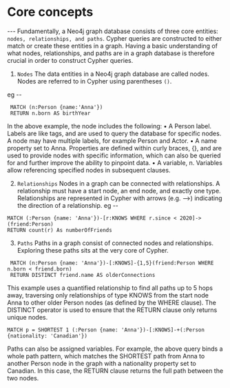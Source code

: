 # Core concepts

--- Fundamentally, a Neo4j graph database consists of three core entities: `nodes, relationships, and paths`.
Cypher queries are constructed to either match or create these entities in a graph. Having a basic
understanding of what nodes, relationships, and paths are in a graph database is therefore crucial in order
to construct Cypher queries.

1. `Nodes`
The data entities in a Neo4j graph database are called nodes. Nodes are referred to in Cypher using
parentheses `()`.

eg -- 
```
 MATCH (n:Person {name:'Anna'}) 
 RETURN n.born AS birthYear
 ```

In the above example, the node includes the following:
• A Person label. Labels are like tags, and are used to query the database for specific nodes. A node may
have multiple labels, for example Person and Actor.
• A name property set to Anna. Properties are defined within curly braces, {}, and are used to provide
nodes with specific information, which can also be queried for and further improve the ability to
pinpoint data.
• A variable, n. Variables allow referencing specified nodes in subsequent clauses.

2. `Relationships`
Nodes in a graph can be connected with relationships. A relationship must have a start node, an end node,
and exactly one type. Relationships are represented in Cypher with arrows (e.g. -->) indicating the
direction of a relationship.
eg -- 
```
MATCH (:Person {name: 'Anna'})-[r:KNOWS WHERE r.since < 2020]->(friend:Person) 
RETURN count(r) As numberOfFriends
```


3. `Paths`
Paths in a graph consist of connected nodes and relationships. Exploring these paths sits at the very core
of Cypher.

 ```
  MATCH (n:Person {name: 'Anna'})-[:KNOWS]-{1,5}(friend:Person WHERE n.born < friend.born) 
  RETURN DISTINCT friend.name AS olderConnections 
  ```
This example uses a quantified relationship to find all paths up to 5 hops away, traversing only
relationships of type KNOWS from the start node Anna to other older Person nodes (as defined by the
WHERE clause). The DISTINCT operator is used to ensure that the RETURN clause only returns unique
nodes.

```
MATCH p = SHORTEST 1 (:Person {name: 'Anna'})-[:KNOWS]-+(:Person {nationality: 'Canadian'})
```

Paths can also be assigned variables. For example, the above query binds a whole path pattern, which
matches the SHORTEST path from Anna to another Person node in the graph with a nationality property set
to Canadian. In this case, the RETURN clause returns the full path between the two nodes.

